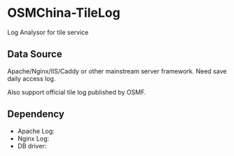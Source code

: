 # OSMChina-TileLog

Log Analysor for tile service

## Data Source

Apache/Nginx/IIS/Caddy or other mainstream server framework. Need save daily access log.

Also support official tile log published by OSMF.

## Dependency

+ Apache Log:
+ Nginx Log:
+ DB driver:
